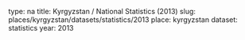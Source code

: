 type: na
title: Kyrgyzstan / National Statistics (2013)
slug: places/kyrgyzstan/datasets/statistics/2013
place: kyrgyzstan
dataset: statistics
year: 2013
